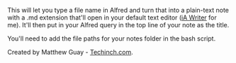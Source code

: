 This will let you type a file name in Alfred and turn that into a plain-text note with a .md extension that'll open in your default text editor ([iA Writer](http://iawriter.com/) for me). It'll then put in your Alfred query in the top line of your note as the title.

You'll need to add the file paths for your notes folder in the bash script.

Created by Matthew Guay - [Techinch.com](http://techinch.com/).